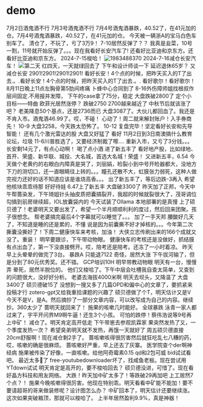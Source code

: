 # demo

7月2日酒鬼酒不行
7月3号酒鬼酒不行
7月4号酒鬼酒暴跌，40.52了，在41元加的仓。7月4号酒鬼酒暴跌，40.52了，在41元加的仓。
今天被一辆浙A的宝马白色车别车了。
清仓了，不玩了，亏了3万9！
7-10居然反弹了？？
我真是韭菜，10号一割，11号就开始反弹了。。。现在我看好长安汽车了!
还看好比亚迪和京东方。还看好比亚迪和京东方。
2024-7-15梭哈！
![1983488370](https://github.com/user-attachments/assets/b8c0c2cf-be1d-43d2-ad55-640a1ada59c8)
2024-7-16减仓长安汽车！
![第二天](https://github.com/user-attachments/assets/cc1f8c71-c688-4b82-80e5-7af8451cf12e)
红四天，一天就绿回去了
下午和设计师谈一下
延迟退休65岁？
又减仓长安
2901!2901!2901!2901!
看好长安！4个点的时候，把昨天买入的T了出去.。.看好长安！4个点的时候，把昨天买入的T了出去.。.
看好歌尔！看好歌尔！
8月11日晚上11点左胸骨第5肋间疼痛
卜蜂中心合同到了
8-16外伤障师姐找根叔作层间固定.不用报并发障，
下午的case拿了75分，稳定
大盘跌破2800了
定个小目标——特曲
欧菲光居然涨停？
跌破2750
2700越来越近了
中秋节后就该涨了吧？
老美降息50个基点，还是2736而已
大盘3087了。大伙儿都回血了。我还是不肯入市。酒鬼酒46.99了。哎，不碰！
心动了！周二就来解封账户！入手券商先！
10-9 大盘3258，今天跌太恐怖了。
10-12 复盘完毕！坚定看好长安和先导智能！
还有几个激光雷达的股
大盘又好猛了
看好
11月2日到3日南澳搞什么教育论坛，垃圾
11-6川普胜选了，又要经济制裁了嚓....
重新入市，又亏了3分钱。。。
长安剩14元了，有点心动啊！
喝了点小酒
进了新五丰了
看好地产股，比如绿地、首开、荣盛、新华联、城投、大名城，首选大名城！荣盛！
又进新五丰，6.54
今天做个老黄约的右眼白内障真是哭了，刘丽娟，睑裂小到中号开睑器都大，没地方下刀的测切口，还一直眼睛往上转的。。。瞳孔还散不大，虹膜张力弱死，这种人做完视力还好的话不知道应该是谁烧高香。。。
出了新五丰了，等后边跌-3再入
希望他核块乖乖待那
好好待娃
6.47上了新五丰
大盘破3300了
昨天加了正邦，今天中午帮蔷染发，下午琦姐针头抽皮质把囊搞裂开，我超的时候就裂很大了，茂哥调位勾搞到前房继续超，IOL放囊袋内的
今天试装了Ollama
本地部署的是真慢
上了硕贝德了！老婆明天又要出发了，希望一个半月顺顺利利的度过，然后回来团聚。孩子很想念。
帮老婆搞完最后4个字幕就可以睡觉了。。。
加了一手天邦
腰酸好几天了，不知道是睡的还是累的，不懂
说是因为前囊撕不好才掉核的。。。今年第二次撕囊没撕好了！下周二健康快车来考核，加油！
大侠立志传刷出来的166个成就又没了。重装！
明早要跟诊，下午带动物眼。
健康快车的考核还是没做好，抓结膜有点出血了，第一下没直接劈开。哎，陪考还是陪考。还冻了一小时着凉。 昨天早上头晕晕的做完了3台。
暴跌A
只能退7122
奇怪，居然大涨
下午拔河输了，但是分到了80元优秀奖。还不错。
GCP培训10H
明早带教动物眼
明天有一台，慢慢弄
晕死，居然半脱位的。
他们又梭哈了。下午中层会吐槽我自查太简单，又查到的问题很大，没好好分析。
老婆去海拔4000米啊
明天去坝头，又降温了
大盘3400了
硕贝德破15了
没想到一搜又多了几篇OPD和偏中心的文章了，要抓紧来投稿才行
zotero-gpt又给我重拾课题的兴趣了
硕贝德做了个T，明天估计又是V
今天不是V，是A。然后摘抄了一部分文章内容，可以改写成为自己的内容。继续抄。360太少了
蔷明天就回来了！
施果的咳嗽几时能好。
全球暴跌
泳青一家人都过来了，宇平开问界M9啊牛逼！还生3个小孩。
可怕的跌停！蔡伟浩说等9号再上中矿！
减仓了。明天肯定高开低走
下午带崽去参观凯霖家
果突然发热了又，一个季度发热一次？
希望臭弟明天就不发热，再饿一天就好了
周五硕贝德直接20cm舒服啊！现在减仓剩2手了。
蔷咳嗽咳得很厉害然后就狂吃乱七八糟的药，哎，咳嗽的确是很麻烦。
蔷咳嗽好严重，早上还去了灰寨。
医学院查个der啊神经病
施果被传染了好像，一直咳嗽。给他阿奇霉素0.15 qd和2包可威 bid试试看吧。
最近太多🐏了
free-youtubedownloader坏了，找咸鱼老板。现在尝试用YTdown试试
明天肯定是高开的，要不梭哈回去？
硕贝德没进，可惜了。现在看好晶方科技和用友网络。
大跌！昨天加中矿太多了！等跌破29再加吧
上工居然7个点？！
施果今晚咳嗽得很厉害。他现在特别乖。明天看看中矿能不能加！要不要请超哥的哥来做装修呢？设计图怎么办？
中矿回本了，明天估计还要继续涨。这次如果突破箱顶，那就可以梭哈了。
上半年居然盈利9.9%，真是神器！
